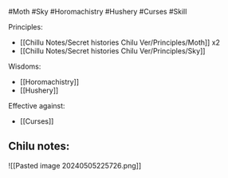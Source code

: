 #Moth #Sky #Horomachistry #Hushery #Curses #Skill 

Principles:
- [[Chillu Notes/Secret histories Chilu Ver/Principles/Moth]] x2
- [[Chillu Notes/Secret histories Chilu Ver/Principles/Sky]]

Wisdoms:
- [[Horomachistry]]
- [[Hushery]]

Effective against:
- [[Curses]]

Chilu notes:
- 

![[Pasted image 20240505225726.png]]
